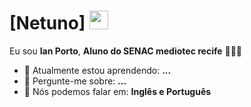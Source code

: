 # [Netuno] <img src="https://github.com/TheDudeThatCode/TheDudeThatCode/blob/master/Assets/Mario_Hello_Big.gif" width="30px">

Eu sou <strong>Ian Porto</strong>, <strong>Aluno do SENAC mediotec recife</strong> 👨🏻‍💻 

- 🚀 Atualmente estou aprendendo: <strong>...</strong> 
- 💬 Pergunte-me sobre: <strong>...</strong>
- 📣 Nós podemos falar em: <strong>Inglês e Português</strong>

<div align="center">

</div>
